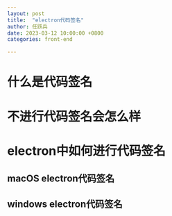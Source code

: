 ```yaml
---
layout: post
title:  "electron代码签名"
author:	任跃兵
date: 2023-03-12 10:00:00 +0800
categories: front-end

---
```



# 什么是代码签名

# 不进行代码签名会怎么样

# electron中如何进行代码签名

## macOS electron代码签名

## windows electron代码签名

